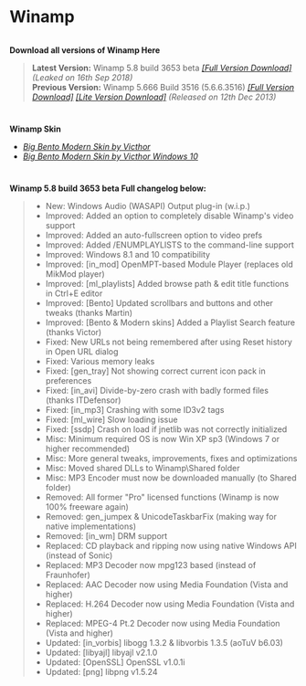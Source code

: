 # Winamp
![[](https://www.winamp.com/)](https://www.winamp.com/images/logo-bottom.png)

**Download all versions of Winamp Here**

>**Latest Version:** Winamp 5.8 build 3653 beta [*[Full Version Download]*](https://github.com/thisisshihan/Winamp/raw/master/winamp58_3653_beta_full_en-us.exe) *(Leaked on 16th Sep 2018)*<br />
>**Previous Version:** Winamp 5.666 Build 3516 (5.6.6.3516) [*[Full Version Download]*](https://github.com/thisisshihan/Winamp/raw/master/winamp5666_full_en-us.exe) [*[Lite Version Download]*](https://github.com/thisisshihan/Winamp/raw/master/winamp5666_lite_en-us.exe) *(Released on 12th Dec 2013)*
#
**Winamp Skin**<br />
* [_Big Bento Modern Skin by Victhor_](https://getwacup.com/community/index.php?PHPSESSID=rgvgajgn57i1usrc53dtodduh3&action=dlattach;topic=327.0;attach=511)
* [_Big Bento Modern Skin by Victhor Windows 10_](https://getwacup.com/community/index.php?PHPSESSID=rgvgajgn57i1usrc53dtodduh3&action=dlattach;topic=327.0;attach=512)
#
**Winamp 5.8 build 3653 beta Full changelog below:**<br />
> * New: Windows Audio (WASAPI) Output plug-in (w.i.p.)
> * Improved: Added an option to completely disable Winamp's video support
> * Improved: Added an auto-fullscreen option to video prefs
> * Improved: Added /ENUMPLAYLISTS to the command-line support
> * Improved: Windows 8.1 and 10 compatibility
> * Improved: [in_mod] OpenMPT-based Module Player (replaces old MikMod player)
> * Improved: [ml_playlists] Added browse path & edit title functions in Ctrl+E editor
> * Improved: [Bento] Updated scrollbars and buttons and other tweaks (thanks Martin)
> * Improved: [Bento & Modern skins] Added a Playlist Search feature (thanks Victor)
> * Fixed: New URLs not being remembered after using Reset history in Open URL dialog
> * Fixed: Various memory leaks
> * Fixed: [gen_tray] Not showing correct current icon pack in preferences
> * Fixed: [in_avi] Divide-by-zero crash with badly formed files (thanks ITDefensor)
> * Fixed: [in_mp3] Crashing with some ID3v2 tags
> * Fixed: [ml_wire] Slow loading issue
> * Fixed: [ssdp] Crash on load if jnetlib was not correctly initialized
> * Misc: Minimum required OS is now Win XP sp3 (Windows 7 or higher recommended)
> * Misc: More general tweaks, improvements, fixes and optimizations
> * Misc: Moved shared DLLs to Winamp\Shared folder
> * Misc: MP3 Encoder must now be downloaded manually (to Shared folder)
> * Removed: All former "Pro" licensed functions (Winamp is now 100% freeware again)
> * Removed: gen_jumpex & UnicodeTaskbarFix (making way for native implementations)
> * Removed: [in_wm] DRM support
> * Replaced: CD playback and ripping now using native Windows API (instead of Sonic)
> * Replaced: MP3 Decoder now mpg123 based (instead of Fraunhofer)
> * Replaced: AAC Decoder now using Media Foundation (Vista and higher)
> * Replaced: H.264 Decoder now using Media Foundation (Vista and higher)
> * Replaced: MPEG-4 Pt.2 Decoder now using Media Foundation (Vista and higher)
> * Updated: [in_vorbis] libogg 1.3.2 & libvorbis 1.3.5 (aoTuV b6.03)
> * Updated: [libyajl] libyajl v2.1.0
> * Updated: [OpenSSL] OpenSSL v1.0.1i
> * Updated: [png] libpng v1.5.24

